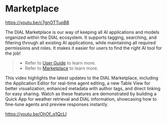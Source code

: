 # Marketplace

https://youtu.be/c7gnOTTupB8

The DIAL Marketplace is our way of keeping all AI applications and models organized within the DIAL ecosystem. It supports tagging, searching, and filtering through all existing AI applications, while maintaining all required permissions and roles. It makes it easier for users to find the right AI tool for the job!

> * Refer to [User Guide](/docs/tutorials/0.user-guide.md#marketplace) to learn more.
> * Refer to [Marketplace](https://dialx.ai/marketplace) to learn more.

This video highlights the latest updates to the DIAL Marketplace, including the Application Editor for real-time agent editing, a new Table View for better visualization, enhanced metadata with author tags, and direct linking for easy sharing. Watch as these features are demonstrated by building a Quick App for weather retrieval and DIAL information, showcasing how to fine-tune agents and preview responses instantly.

https://youtu.be/OhOf_g1QcLI
